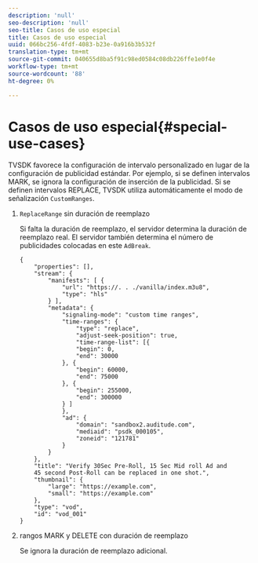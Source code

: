 ```yaml
---
description: 'null'
seo-description: 'null'
seo-title: Casos de uso especial
title: Casos de uso especial
uuid: 066bc256-4fdf-4083-b23e-0a916b3b532f
translation-type: tm+mt
source-git-commit: 040655d8ba5f91c98ed0584c08db226ffe1e0f4e
workflow-type: tm+mt
source-wordcount: '88'
ht-degree: 0%

---
```



# Casos de uso especial{#special-use-cases}

TVSDK favorece la configuración de intervalo personalizado en lugar de la configuración de publicidad estándar. Por ejemplo, si se definen intervalos MARK, se ignora la configuración de inserción de la publicidad. Si se definen intervalos REPLACE, TVSDK utiliza automáticamente el modo de señalización `CustomRanges`.

1. `ReplaceRange` sin duración de reemplazo

   Si falta la duración de reemplazo, el servidor determina la duración de reemplazo real. El servidor también determina el número de publicidades colocadas en este `AdBreak`.

   ```
   {
       "properties": [],
       "stream": {
           "manifests": [ {
               "url": "https://. . ./vanilla/index.m3u8",
               "type": "hls"
           } ],
           "metadata": {
               "signaling-mode": "custom time ranges",
               "time-ranges": {
                   "type": "replace",
                   "adjust-seek-position": true,
                   "time-range-list": [{
                   "begin": 0,
                   "end": 30000
               }, {
                   "begin": 60000,
                   "end": 75000
               }, {
                   "begin": 255000,
                   "end": 300000
               } ]
               },
               "ad": {             
                   "domain": "sandbox2.auditude.com",
                   "mediaid": "psdk_000105",
                   "zoneid": "121781"
               }     
           }
       },
       "title": "Verify 30Sec Pre-Roll, 15 Sec Mid roll Ad and 
       45 second Post-Roll can be replaced in one shot.",
       "thumbnail": {
           "large": "https://example.com",
           "small": "https://example.com"
       },
       "type": "vod",
       "id": "vod_001"
   }
   ```

1. rangos MARK y DELETE con duración de reemplazo

   Se ignora la duración de reemplazo adicional.
